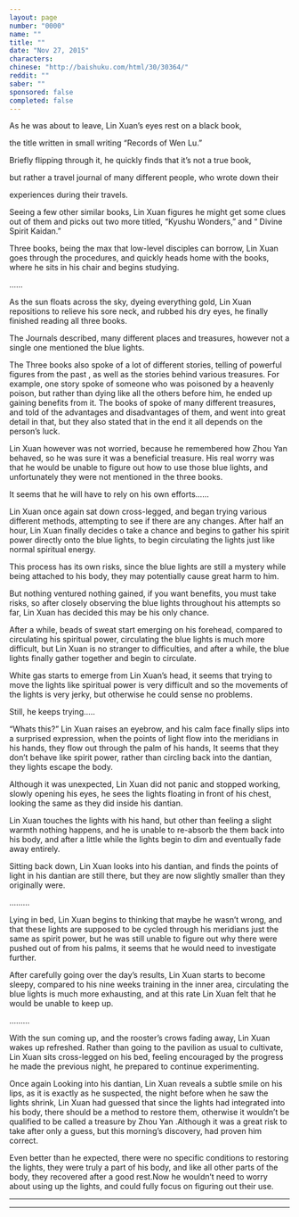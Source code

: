 ```yaml
---
layout: page
number: "0000"
name: ""
title: ""
date: "Nov 27, 2015"
characters:
chinese: "http://baishuku.com/html/30/30364/"
reddit: ""
saber: ""
sponsored: false
completed: false
---
```


As he was about to leave, Lin Xuan’s eyes rest on a black book,

the title written in small writing “Records of Wen Lu.”

Briefly flipping through it, he quickly finds that it’s not a true book,

but rather a travel journal of many different people, who wrote down their

experiences during their travels.

Seeing a few other similar books, Lin Xuan figures he might get some clues out of them and picks out two more titled, “Kyushu Wonders,” and “ Divine Spirit Kaidan.”

Three books, being the max that low-level disciples can borrow, Lin Xuan goes through the procedures, and quickly heads home with the books, where he sits in his chair and begins studying.

……

As the sun floats across the sky, dyeing everything gold, Lin Xuan repositions to relieve his sore neck, and rubbed his dry eyes, he finally finished reading all three books.

The Journals described, many different places and treasures, however not a single one mentioned the blue lights.

The Three books also spoke of a lot of different stories, telling of powerful figures from the past , as well as the stories behind various treasures. For example, one story spoke of someone who was poisoned by a heavenly poison, but rather than dying like all the others before him, he ended up gaining benefits from it. The books of spoke of many different treasures, and told of the advantages and disadvantages of them, and went into great detail in that, but they also stated that in the end it all depends on the person’s luck.

Lin Xuan however was not worried, because he remembered how Zhou Yan behaved, so he was sure it was a beneficial treasure. His real worry was that he would be unable to figure out how to use those blue lights, and unfortunately they were not mentioned in the three books.

It seems that he will have to rely on his own efforts……

Lin Xuan once again sat down cross-legged, and began trying various different methods, attempting to see if there are any changes. After half an hour, Lin Xuan finally decides o take a chance and begins to gather his spirit power directly onto the blue lights, to begin circulating the lights just like normal spiritual energy.

This process has its own risks, since the blue lights are still a mystery while being attached to his body, they may potentially cause great harm to him.

But nothing ventured nothing gained, if you want benefits, you must take risks, so after closely observing the blue lights throughout his attempts so far, Lin Xuan has decided this may be his only chance.

After a while, beads of sweat start emerging on his forehead, compared to circulating his spiritual power, circulating the blue lights is much more difficult, but Lin Xuan is no stranger to difficulties, and after a while, the blue lights finally gather together and begin to circulate.

White gas starts to emerge from Lin Xuan’s head, it seems that trying to move the lights like spiritual power is very difficult and so the movements of the lights is very jerky, but otherwise he could sense no problems.

Still, he keeps trying…..

“Whats this?” Lin Xuan raises an eyebrow, and his calm face finally slips into a surprised expression, when the points of light flow into the meridians in his hands, they flow out through the palm of his hands, It seems that they don’t behave like spirit power, rather than circling back into the dantian, they lights escape the body.

Although it was unexpected, Lin Xuan did not panic and stopped working, slowly opening his eyes, he sees the lights floating in front of his chest, looking the same as they did inside his dantian.

Lin Xuan touches the lights with his hand, but other than feeling a slight warmth nothing happens, and he is unable to re-absorb the them back into his body, and after a little while the lights begin to dim and eventually fade away entirely.

Sitting back down, Lin Xuan looks into his dantian, and finds the points of light in his dantian are still there, but they are now slightly smaller than they originally were.

………

Lying in bed, Lin Xuan begins to thinking that maybe he wasn’t wrong, and that these lights are supposed to be cycled through his meridians just the same as spirit power, but he was still unable to figure out why there were pushed out of from his palms, it seems that he would need to investigate further.

After carefully going over the day’s results, Lin Xuan starts to become sleepy, compared to his nine weeks training in the inner area, circulating the blue lights is much more exhausting, and at this rate Lin Xuan felt that he would be unable to keep up.

………

With the sun coming up, and the rooster’s crows fading away, Lin Xuan wakes up refreshed. Rather than going to the pavilion as usual to cultivate, Lin Xuan sits cross-legged on his bed, feeling encouraged by the progress he made the previous night, he prepared to continue experimenting.

Once again Looking into his dantian, Lin Xuan reveals a subtle smile on his lips, as it is exactly as he suspected, the night before when he saw the lights shrink, Lin Xuan had guessed that since the lights had integrated into his body, there should be a method to restore them, otherwise it wouldn’t be qualified to be called a treasure by Zhou Yan .Although it was a great risk to take after only a guess, but this morning’s discovery, had proven him correct.

Even better than he expected, there were no specific conditions to restoring the lights, they were truly a part of his body, and like all other parts of the body, they recovered after a good rest.Now he wouldn’t need to worry about using up the lights, and could fully focus on figuring out their use.

- - -
- - -

[^1]:

